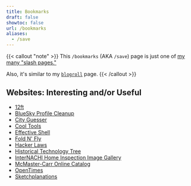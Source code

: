 ```yaml
---
title: Bookmarks
draft: false
showtoc: false
url: /bookmarks
aliases:
  - /save
---
```

{{< callout "note" >}}
This `/bookmarks` (AKA `/save`) page is just one of [my many "slash pages."](/slashes)

Also, it's similar to my [`blogroll`](/blogroll) page.
{{< /callout >}}

## Websites: Interesting and/or Useful

- [12ft](https://12ft.io/)
- [BlueSky Profile Cleanup](https://bsky.jazco.dev/cleanup)
- [City Guesser](https://virtualvacation.us/guess)
- [Cool Tools](https://kk.org/cooltools/)
- [Effective Shell](https://effective-shell.com/)
- [Fold N' Fly](https://www.foldnfly.com/)
- [Hacker Laws](https://hacker-laws.com/)
- [Historical Technology Tree](https://www.historicaltechtree.com/)
- [InterNACHI Home Inspection Image Gallery](https://www.nachi.org/gallery/)
- [McMaster-Carr Online Catalog](https://www.mcmaster.com/)
- [OpenTimes](https://opentimes.org/)
- [Sketchplanations](https://sketchplanations.com/)
